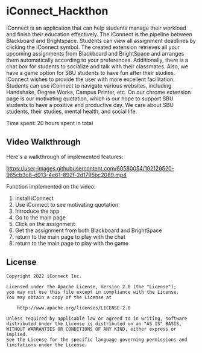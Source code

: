 # iConnect_Hackthon

iConnect is an application that can help students manage their workload and finish their education effectively. The iConnect is the pipeline between Blackboard and Brightspace. Students can view all assignment deadlines by clicking the iConnect symbol. The created extension retrieves all your upcoming assignments from Blackboard and BrightSpace and arranges them automatically according to your preferences. Additionally, there is a chat box for students to socialize and talk with their classmates. Also, we have a game option for SBU students to have fun after their studies. iConnect wishes to provide the user with more excellent facilitation. Students can use iConnect to navigate various websites, including Handshake, Degree Works, Campus Printer, etc. On our chrome extension page is our motivating quotation, which is our hope to support SBU students to have a positive and productive day. We care about SBU students, their studies, mental health, and social life. 

Time spent: 20 hours spent in total

## Video Walkthrough

Here's a walkthrough of implemented features:




https://user-images.githubusercontent.com/60580054/192129520-965cb3c8-d913-4e61-892f-2d1795bc2089.mp4


Function implemented on the video:
1. install iConnect
2. Use iConnect to see motivating quotation
3. Introduce the app
4. Go to the main page
5. Click on the assignment
6. Get the assignment from both Blackboard and BrightSpace
7. return to the main page to play with the chat
8. return to the main page to play with the game

## License

    Copyright 2022 iConnect Inc.

    Licensed under the Apache License, Version 2.0 (the "License");
    you may not use this file except in compliance with the License.
    You may obtain a copy of the License at

        http://www.apache.org/licenses/LICENSE-2.0

    Unless required by applicable law or agreed to in writing, software
    distributed under the License is distributed on an "AS IS" BASIS,
    WITHOUT WARRANTIES OR CONDITIONS OF ANY KIND, either express or implied.
    See the License for the specific language governing permissions and
    limitations under the License.

